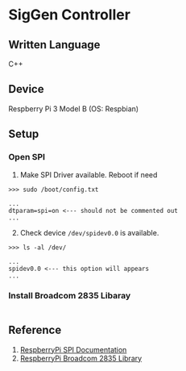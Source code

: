 # SigGen Controller

## Written Language

C++

## Device

Respberry Pi 3 Model B (OS: Respbian)

## Setup

### Open SPI

1. Make SPI Driver available. Reboot if need

```
>>> sudo /boot/config.txt

...
dtparam=spi=on <--- should not be commented out
...
```

2. Check device `/dev/spidev0.0` is available.

```
>>> ls -al /dev/

...
spidev0.0 <--- this option will appears
...
```

### Install Broadcom 2835 Libaray

```
```

## Reference

1. [RespberryPi SPI Documentation](raspberrypi.org/documentation/hardware/raspberrypi/spi/README.md)
2. [RespberryPi Broadcom 2835 Library](https://www.airspayce.com/mikem/bcm2835/)
